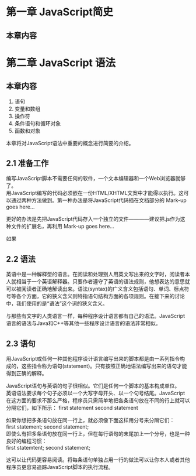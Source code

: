 # 第一章  JavaScript简史  

## 本章内容  

# 第二章  JavaScript 语法  

## 本章内容  
1. 语句  
2. 变量和数组  
3. 操作符  
4. 条件语句和循环对象  
5. 函数和对象  

本章将对JavaScript语法中重要的概念进行简要的介绍。  

## 2.1 准备工作  
  编写JavaScript脚本不需要任何的软件，一个文本编辑器和一个Web浏览器就够了。  
  用JavaScript编写的代码必须嵌在一份HTML/XHTML文案中才能得以执行。这可以通过两种方法做到。第一种办法是将JavaScript代码插在文档<head>部分的<script>标签间，如下所示：
	<!DOCTYPE html>
	<html>
	<head>
	<script type="text/javascript">
	JavaScript goes here...
	</script>
	</head>
	</body>
	Mark-up goes here...
	</html>  

更好的办法是先把JavaScript代码存入一个独立的文件————建议把.js作为这种文件的扩展名，再利用<script>标签的src属性指向该文件，如下所示：
	<!DOCTYPE html>
	<html>
	<head>
	<script type="text/javascript" src="test.js">
	</script>
	</head>
	</body>
	Mark-up goes here...
	</html>    

如果

## 2.2 语法	

  英语中是一种解释型的语言。在阅读和处理别人用英文写出来的文字时，阅读者本人就相当于一个英语解释器。只要作者遵守了英语的语法规则，他想表达的意思就可以被阅读者正确地解读出来。语法(syntax)的广义含义包括语句、单词、标点符号等各个方面，它的狭义含义则特指语句结构方面的各项规则。在接下来的讨论中，我们使用的是“语法”这个词的狭义含义。  

与那些有文字的人类语言一样，每种程序设计语言都有自己的语法。JavaScript语言的语法与Java和C++等其他一些程序设计语言的语法非常相似。  

## 2.3 语句  

用JavaScript或任何一种其他程序设计语言编写出来的脚本都是由一系列指令构成的，这些指令称为语句(statement)。只有按照正确地语法编写出来的语句才能得到正确的解释。  

JavaScript语句与英语的句子很相似。它们是任何一个脚本的基本构成单位。  
英语语法要求每个句子必须以一个大写字母开头、以一个句号结尾。JavaScript在这方面的要求不那么严格，程序员只需简单地把各条语句放在不同的行上就可以分隔它们，如下所示：
	first statement
	second statement  

如果你想把多条语句放在同一行上，就必须像下面这样用分号来分隔它们：  
	first statement; second statement;  
即使么有把多条语句放在同一行上，但在每行语句的末尾加上一个分号，也是一种良好的编程习惯：  
	first statemtent;
	second statement;  

这可以让代码更容易阅读。将每条语句单独占用一行的做法可以让你本人或者其他程序员更容易追踪JavaScript脚本的执行流程。  
